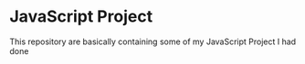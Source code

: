 # JavaScript Project

This repository are basically containing some of my JavaScript Project I had done
